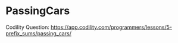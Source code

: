 # PassingCars
Codility Question: https://app.codility.com/programmers/lessons/5-prefix_sums/passing_cars/
